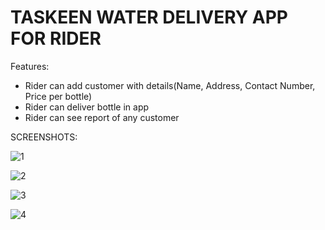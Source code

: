 
# TASKEEN WATER DELIVERY APP FOR RIDER

Features:

* Rider can add customer with details(Name, Address, Contact Number, Price per bottle)
* Rider can deliver bottle in app 
* Rider can see report of any customer

SCREENSHOTS:

![1](https://user-images.githubusercontent.com/77250133/206900140-7af5293b-13b6-46e7-be2a-6c57b0ab30ff.PNG)

![2](https://user-images.githubusercontent.com/77250133/206900138-a370ffda-b2fb-4c88-a791-6698d370d5db.PNG)

![3](https://user-images.githubusercontent.com/77250133/206900137-ef60be08-1803-414f-afed-75ccb4b838cb.PNG)

![4](https://user-images.githubusercontent.com/77250133/206900135-74ad46d2-1798-4c52-a0d2-28ad5454eda4.PNG)
